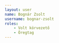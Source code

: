 ```yaml
---
layout: user
name: Bognár Zsolt
username: bognar-zsolt
roles:
    - Volt körvezető
    - Öregtag
---
```


